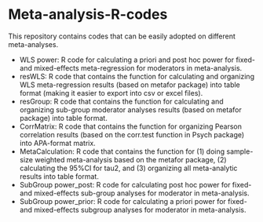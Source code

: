 # Meta-analysis-R-codes
This repository contains codes that can be easily adopted on different meta-analyses. 
* WLS power: R code for calculating a priori and post hoc power for fixed- and mixed-effects meta-regression for moderators in meta-analysis. 
* resWLS: R code that contains the function for calculating and organizing WLS meta-regression results (based on metafor package) into table format (making it easier to export into csv or excel files).
* resGroup: R code that contains the function for calculating and organizing sub-group moderator analyses results (based on metafor package) into table format. 
* CorrMatrix: R code that contains the function for organizing Pearson correlation results (based on the corr.test function in Psych package) into APA-format matrix.
* MetaCalculation: R code that contains the function for (1) doing sample-size weighted meta-analysis based on the metafor package, (2) calculating the 95%CI for tau2, and (3) organizing all meta-analytic results into table format.
* SubGroup power_post: R code for calculating post hoc power for fixed- and mixed-effects sub-group analyses for moderator in meta-analysis.
* SubGroup power_prior: R code for calculating a priori power for fixed- and mixed-effects subgroup analyses for moderator in meta-analysis. 

